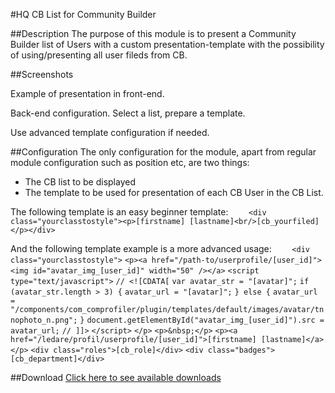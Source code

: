 #HQ CB List for Community Builder

##Description
The purpose of this module is to present a Community Builder list of Users with a custom presentation-template with the possibility of using/presenting all user fileds from CB.

##Screenshots

Example of presentation in front-end.

Back-end configuration. Select a list, prepare a template.

Use advanced template configuration if needed.

##Configuration
The only configuration for the module, apart from regular module configuration such as position etc, are two things:
* The CB list to be displayed
* The template to be used for presentation of each CB User in the CB List.

The following template is an easy beginner template:
``````    <div class="yourclasstostyle"><p>[firstname] [lastname]<br/>[cb_yourfiled]</p></div>``````

And the following template example is a more advanced usage:
``````    <div class="yourclasstostyle">``````
    ``````<p><a href="/path-to/userprofile/[user_id]"> <img id="avatar_img_[user_id]" width="50" /></a>``````
    ``````<script type="text/javascript">``````
    ``````// <![CDATA[``````
    ``````var avatar_str = "[avatar]";``````
    ``````if (avatar_str.length > 3) {``````
    ``````avatar_url = "[avatar]";``````
    ``````} else {``````
    ``````avatar_url = "/components/com_comprofiler/plugin/templates/default/images/avatar/tnnophoto_n.png";``````
    ``````}``````
    ``````document.getElementById("avatar_img_[user_id]").src = avatar_url;``````
    ``````// ]]>``````
    ``````</script>``````
    ``````</p>``````
    ``````<p>&nbsp;</p>``````
    ``````<p><a href="/ledare/profil/userprofile/[user_id]">[firstname] [lastname]</a>``````
    ``````</p>``````
    ``````<div class="roles">[cb_role]</div>``````
    ``````<div class="badges">[cb_department]</div>``````

##Download
[Click here to see available downloads](https://github.com/magnushasselquist/hqcblistmodule/releases)
